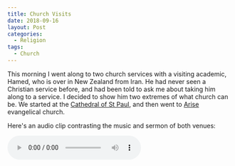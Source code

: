 ```yaml
---
title: Church Visits
date: 2018-09-16
layout: Post
categories:
  - Religion
tags:
  - Church
---
```


This morning I went along to two church services with a visiting academic, Hamed, who is over in New Zealand from Iran. He had never seen a Christian service before, and had been told to ask me about taking him along to a service. I decided to show him two extremes of what church can be. We started at the [Cathedral of St Paul](http://wellingtoncathedral.org.nz/), and then went to [Arise](https://www.arisechurch.com/) evangelical church.

<!-- more -->

Here's an audio clip contrasting the music and sermon of both venues:

<audio controls src="/media/audio/skepticism/Services.mp3" />

We talked about Hamed's impressions of the two services. The first one was much closer to what he was expecting, and he had lots of questions about the meaning of words and phrases, which parts of the text were from the bible and which came later, the robes that people were wearing and the congregants. He thought, correctly, that the congregation at the cathedral were older and wealthy. He also found it interesting how, although the priest was obviously trying to sound relevant to his audience, the sermon was fairly irrelevant and boring.

In contrast, the Arise service was loud and exciting, warm and friendly, but Hamed noted that it seemed devoid of substance. There was no theology, just modern music and a very charismatic visiting preacher telling his story (testimony).

We talked about being a believer in Iran - that there's an expectation that muslims take part in daily prayer 5 times a day, either in public or private, and that they fast for the month of Ramadan. But, outside of that, all other attendance at the mosque is optional, and people aren't judged for not attending the three daily services or the Friday prayers and teaching.

One interesting question, after I'd explained how Arise church focus heavily on Prosperity Gospel - give (to the church) and you shall receive - was whether the government ever does something about unethical churches and preachers who push people to give a lot of money to the church. Of course this doesn't happen, often because even if a person regrets having handed over a lot of money, they don't want to have to publicly admit that they did something they regret.

Hamed said that in Iran, the mosques don't ask for money - quite possibly they're funded by the state. Instead, people are encouraged to give directly to the poor. Given how little money that is given to churches in New Zealand ends up in the hands of the needy, I wonder if churches could learn a thing or two from this!
